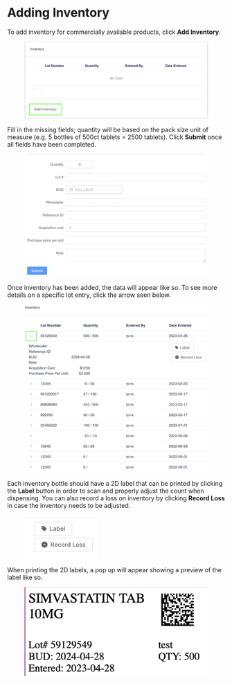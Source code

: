 # Adding Inventory

To add inventory for commercially available products, click **Add Inventory**_._

<figure><img src="../../../.gitbook/assets/image (325).png" alt="" width="563"><figcaption></figcaption></figure>

Fill in the missing fields; quantity will be based on the pack size unit of measure (e.g. 5 bottles of 500ct tablets = 2500 tablets). Click **Submit** once all fields have been completed.

<figure><img src="../../../.gitbook/assets/image (326).png" alt=""><figcaption></figcaption></figure>

Once inventory has been added, the data will appear like so. To see more details on a specific lot entry, click the arrow seen below.

<figure><img src="../../../.gitbook/assets/image (327).png" alt=""><figcaption></figcaption></figure>

Each inventory bottle should have a 2D label that can be printed by clicking the **Label** button in order to scan and properly adjust the count when dispensing. You can also record a loss on inventory by clicking **Record Loss** in case the inventory needs to be adjusted.

<figure><img src="../../../.gitbook/assets/image (328).png" alt="" width="169"><figcaption></figcaption></figure>

When printing the 2D labels, a pop up will appear showing a preview of the label like so.

<figure><img src="../../../.gitbook/assets/image (329).png" alt="" width="423"><figcaption></figcaption></figure>
